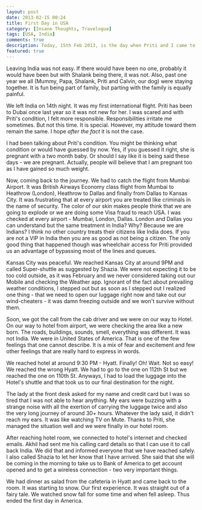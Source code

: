 ```yaml
---
layout: post  
date: 2013-02-15 00:24  
title: First Day in USA  
category: [Insane Thoughts, Travelogue]  
tags: [USA, India]
comments: true
description: Today, 15th Feb 2013, is the day when Priti and I came to The USA for the first time. How the first day went? 
featured: true
---  
```


   Leaving India was not easy. If there would have been no one, probably it would have been but with Shalank being there, 
   it was not. Also, past one year we all (Mummy, Papa, Shalank, Priti and Calvin, our dog) were staying together. 
   It is fun being part of family, but parting with the family is equally painful.
   
   We left India on 14th night. It was my first international flight. Priti has been to Dubai once last year so it was not new for her.
   I was scared and with Priti's condition, I felt more responsible. Responsibilities irritate me sometimes. But not this time.
   It is special. However, my attitude toward them remain the same. I hope *after the fact* it is not the case.
   
   I had been talking about Priti's condition. You might be thinking what condition or would have guessed by now. Yes, if you
   guessed it right, she is pregnant with a two month baby. Or should I say like it is being said these days - we are pregnant.
   Actually, people will believe that I am pregnant too as I have gained so much weight. 
   
   Now, coming back to the journey. We had to catch the flight from Mumbai Airport. It was British Airways Economy class flight 
   from Mumbai to Heathrow (London), Heathrow to Dallas and finally from Dallas to Kansas City. It was frustrating that at every airport
   you are treated like criminals in the name of security. The color of our skin makes people think that we are going to explode or we 
   are doing some Visa fraud to reach USA. I was checked at every airport - Mumbai, London, Dallas. London and Dallas you can understand but 
   the same treatment in India? Why? Because we are Indians? I think no other country treats their citizens like India does. If you are not a VIP in 
   India then you are as good as not being a citizen. The only good thing that happened though was wheelchair access for Priti provided us an advantage 
   of bypassing most of the lines and queues.
   
   Kansas City was peaceful. We reached Kansas City at around 9PM and called Super-shuttle as suggested by Shazia. We were not expecting it to be too cold outside, 
   as it was February and we never considered taking out our Mobile and checking the Weather app. Ignorant of the fact about prevailing weather conditions, I stepped out but as soon as I stepped out
   I realized one thing - that we need to open our luggage right now and take out our wind-cheaters - it was damn freezing outside and we won't survive without them.
    
   Soon, we got the call from the cab driver and we were on our way to Hotel. On our way to hotel from airport, we were checking the area like a new born. The roads, buildings, sounds, smell, everything was different.
   It was not India. We were in United States of America. That is one of the few feelings that one cannot describe. It is a mix of fear and excitement
   and few other feelings that are really hard to express in words.
      
   We reached hotel at around 9:30 PM - Hyatt. Finally! Oh! Wait. Not so easy! We reached the
   wrong Hyatt. We had to go to the one on 112th St but we reached the one on 110th St. Anyways, I had to load the luggage into the Hotel's
   shuttle and that took us to our final destination for the night. 
   
   The lady at the front desk asked for my name and credit card but I was so tired that I was not able to hear anything. My ears were buzzing with a strange noise with all the exertion of 
   carrying the luggage twice and also the very long journey of around 30+ hours. Whatever the lady said, it didn't reach my ears. It was like watching TV on Mute. 
   Thanks to Priti, she managed the situation well and we were finally in our hotel room.
   
   After reaching hotel room, we connected to hotel's internet and checked emails. Akhil had sent me his calling card details so that I can use it 
   to call back India. We did that and informed everyone that we have reached safely. I also called Shazia to let her know that
   I have arrived. She said that she will be coming in the morning to take us to Bank of America to get account opened and
   to get a wireless connection - two very important things.
   
   We had dinner as salad from the cafeteria in Hyatt and came back to the room. It was starting to snow. Our first experience. It was
   straight out of a fairy tale. We watched snow fall for some time and when fell asleep. Thus ended the first day in America. 
    